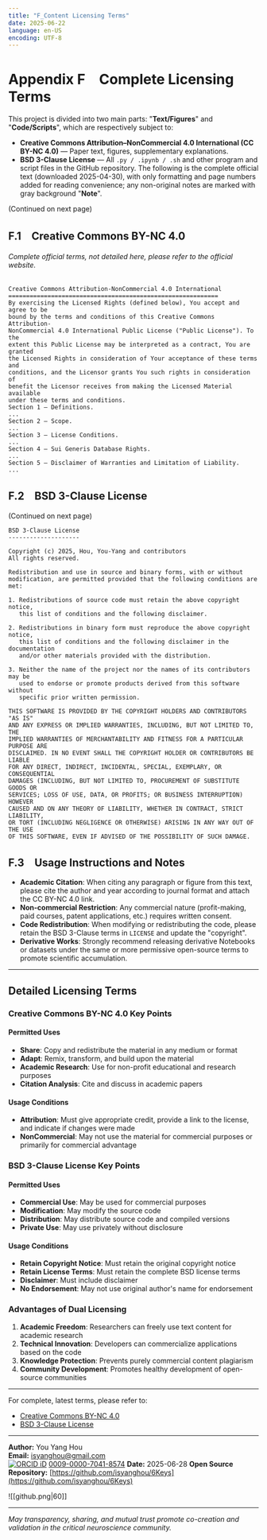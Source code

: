```yaml
---
title: "F_Content Licensing Terms"
date: 2025-06-22
language: en-US
encoding: UTF-8
---
```

# Appendix F　Complete Licensing Terms

This project is divided into two main parts: "**Text/Figures**" and "**Code/Scripts**", which are respectively subject to:
- **Creative Commons Attribution–NonCommercial 4.0 International (CC BY-NC 4.0)** — Paper text, figures, supplementary explanations.
- **BSD 3-Clause License** — All `.py / .ipynb / .sh` and other program and script files in the GitHub repository.
The following is the complete official text (downloaded 2025-04-30), with only formatting and page numbers added for reading convenience; any non-original notes are marked with gray background "**Note**".

(Continued on next page)

<!-- Manual page break -->
<div class="pagebreak"></div>

## F.1　Creative Commons BY-NC 4.0
###### Complete official terms, not detailed here, please refer to the official website.

```
Creative Commons Attribution-NonCommercial 4.0 International
===========================================================
By exercising the Licensed Rights (defined below), You accept and agree to be
bound by the terms and conditions of this Creative Commons Attribution-
NonCommercial 4.0 International Public License ("Public License"). To the
extent this Public License may be interpreted as a contract, You are granted
the Licensed Rights in consideration of Your acceptance of these terms and
conditions, and the Licensor grants You such rights in consideration of
benefit the Licensor receives from making the Licensed Material available
under these terms and conditions.
Section 1 – Definitions.
...
Section 2 – Scope.
...
Section 3 – License Conditions.
...
Section 4 – Sui Generis Database Rights.
...
Section 5 – Disclaimer of Warranties and Limitation of Liability.
...
```
## F.2　BSD 3-Clause License

(Continued on next page)

```
BSD 3-Clause License
--------------------

Copyright (c) 2025, Hou, You-Yang and contributors
All rights reserved.

Redistribution and use in source and binary forms, with or without
modification, are permitted provided that the following conditions are met:

1. Redistributions of source code must retain the above copyright notice,
   this list of conditions and the following disclaimer.

2. Redistributions in binary form must reproduce the above copyright notice,
   this list of conditions and the following disclaimer in the documentation
   and/or other materials provided with the distribution.

3. Neither the name of the project nor the names of its contributors may be
   used to endorse or promote products derived from this software without
   specific prior written permission.

THIS SOFTWARE IS PROVIDED BY THE COPYRIGHT HOLDERS AND CONTRIBUTORS "AS IS"
AND ANY EXPRESS OR IMPLIED WARRANTIES, INCLUDING, BUT NOT LIMITED TO, THE
IMPLIED WARRANTIES OF MERCHANTABILITY AND FITNESS FOR A PARTICULAR PURPOSE ARE
DISCLAIMED. IN NO EVENT SHALL THE COPYRIGHT HOLDER OR CONTRIBUTORS BE LIABLE
FOR ANY DIRECT, INDIRECT, INCIDENTAL, SPECIAL, EXEMPLARY, OR CONSEQUENTIAL
DAMAGES (INCLUDING, BUT NOT LIMITED TO, PROCUREMENT OF SUBSTITUTE GOODS OR
SERVICES; LOSS OF USE, DATA, OR PROFITS; OR BUSINESS INTERRUPTION) HOWEVER
CAUSED AND ON ANY THEORY OF LIABILITY, WHETHER IN CONTRACT, STRICT LIABILITY,
OR TORT (INCLUDING NEGLIGENCE OR OTHERWISE) ARISING IN ANY WAY OUT OF THE USE
OF THIS SOFTWARE, EVEN IF ADVISED OF THE POSSIBILITY OF SUCH DAMAGE.
```
## F.3　Usage Instructions and Notes

- **Academic Citation**: When citing any paragraph or figure from this text, please cite the author and year according to journal format and attach the CC BY-NC 4.0 link.
- **Non-commercial Restriction**: Any commercial nature (profit-making, paid courses, patent applications, etc.) requires written consent.
- **Code Redistribution**: When modifying or redistributing the code, please retain the BSD 3-Clause terms in `LICENSE` and update the "copyright".
- **Derivative Works**: Strongly recommend releasing derivative Notebooks or datasets under the same or more permissive open-source terms to promote scientific accumulation.

---
## Detailed Licensing Terms

### Creative Commons BY-NC 4.0 Key Points

#### Permitted Uses
- **Share**: Copy and redistribute the material in any medium or format
- **Adapt**: Remix, transform, and build upon the material
- **Academic Research**: Use for non-profit educational and research purposes
- **Citation Analysis**: Cite and discuss in academic papers

#### Usage Conditions
- **Attribution**: Must give appropriate credit, provide a link to the license, and indicate if changes were made
- **NonCommercial**: May not use the material for commercial purposes or primarily for commercial advantage

### BSD 3-Clause License Key Points

#### Permitted Uses
- **Commercial Use**: May be used for commercial purposes
- **Modification**: May modify the source code
- **Distribution**: May distribute source code and compiled versions
- **Private Use**: May use privately without disclosure

#### Usage Conditions
- **Retain Copyright Notice**: Must retain the original copyright notice
- **Retain License Terms**: Must retain the complete BSD license terms
- **Disclaimer**: Must include disclaimer
- **No Endorsement**: May not use original author's name for endorsement

### Advantages of Dual Licensing

1. **Academic Freedom**: Researchers can freely use text content for academic research
2. **Technical Innovation**: Developers can commercialize applications based on the code
3. **Knowledge Protection**: Prevents purely commercial content plagiarism
4. **Community Development**: Promotes healthy development of open-source communities

---

For complete, latest terms, please refer to:
- [Creative Commons BY-NC 4.0](https://creativecommons.org/licenses/by-nc/4.0/)
- [BSD 3-Clause License](https://opensource.org/licenses/BSD-3-Clause)

---

**Author:** You Yang Hou  
**Email:** [isyanghou@gmail.com](mailto:isyanghou@gmail.com)   
[![ORCID iD](https://orcid.org/sites/default/files/images/orcid_16x16.png)](https://orcid.org/0009-0000-7041-8574) [0009-0000-7041-8574](https://orcid.org/0009-0000-7041-8574)
**Date:** 2025-06-28
**Open Source Repository:** [https://github.com/isyanghou/6Keys](https://github.com/isyanghou/6Keys)

![[github.png|60]]

---

*May transparency, sharing, and mutual trust promote co-creation and validation in the critical neuroscience community.*